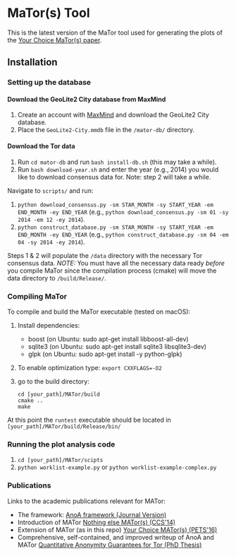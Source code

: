 # MaTor(s) Tool
This is the latest version of the MaTor tool used for generating the plots of the [Your Choice MaTor(s) paper](https://petsymposium.org/2016/files/papers/Your_Choice_MATor(s).pdf). 

## Installation

### Setting up the database

#### Download the GeoLite2 City database from MaxMind
1. Create an account with [MaxMind](https://www.maxmind.com) and download the GeoLite2 City database.
2. Place the ```GeoLite2-City.mmdb``` file in the ```/mator-db/``` directory. 

#### Download the Tor data 
1. Run ```cd mator-db``` and run ```bash install-db.sh``` (this may take a while). 
2. Run ```bash download-year.sh``` and enter the year (e.g., 2014) you would like to download consensus data for. 
Note: step 2 will take a while. 

Navigate to ```scripts/``` and run:
1. ```python download_consensus.py -sm STAR_MONTH -sy START_YEAR -em END_MONTH -ey END_YEAR``` (e.g., ```python download_consensus.py -sm 01 -sy 2014 -em 12 -ey 2014```). 
2. ```python construct_database.py -sm STAR_MONTH -sy START_YEAR -em END_MONTH -ey END_YEAR``` (e.g., ```python construct_database.py -sm 04 -em 04 -sy 2014 -ey 2014```).

Steps 1 & 2 will populate the ```/data``` directory with the necessary Tor consensus data. 
*NOTE:* You must have all the necessary data ready *before* you compile MaTor since the compilation process (cmake) will move the data directory to ```/build/Release/```. 

### Compiling MaTor 

To compile and build the MaTor executable (tested on macOS): 

1. Install dependencies: 
	- boost (on Ubuntu: sudo apt-get install libboost-all-dev) 
	- sqlite3 (on Ubuntu: sudo apt-get install sqlite3 libsqlite3-dev)
	- glpk (on Ubuntu: sudo apt-get install -y python-glpk) 

2. To enable optimization type: 
	  ```export CXXFLAGS=-O2```

3. go to the build directory: 
    ```
    cd [your_path]/MATor/build
    cmake ..
    make
    ```

At this point the ```runtest``` executable should be located in ```[your_path]/MATor/build/Release/bin/```

### Running the plot analysis code
1. ```cd [your_path]/MATor/scipts```
2. ```python worklist-example.py``` or ```python worklist-example-complex.py```

### Publications
Links to the academic publications relevant for MATor:
- The framework: [AnoA framework (Journal Version)](https://pdfs.semanticscholar.org/2327/8ffba48f5b4e3aed479497cb6dcfbad80cc3.pdf)
- Introduction of MATor [Nothing else MATor(s) (CCS'14)](https://dl.acm.org/citation.cfm?id=2660371)
- Extension of MATor (as in this repo) [Your Choice MATor(s) (PETS'16)](https://www.degruyter.com/downloadpdf/j/popets.2015.2016.issue-2/popets-2016-0004/popets-2016-0004.xml)
- Comprehensive, self-contained, and improved writeup of AnoA and MATor [Quantitative Anonymity Guarantees for Tor (PhD Thesis)](https://publikationen.sulb.uni-saarland.de/handle/20.500.11880/26754)



